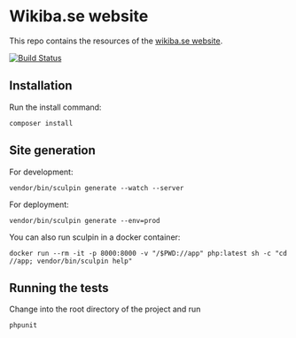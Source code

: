 # Wikiba.se website

This repo contains the resources of the [wikiba.se website](http://wikiba.se).

[![Build Status](https://travis-ci.org/wmde/Wikiba.se.svg?branch=master)](https://travis-ci.org/wmde/Wikiba.se)

## Installation

Run the install command:

    composer install

## Site generation

For development:

    vendor/bin/sculpin generate --watch --server

For deployment:

    vendor/bin/sculpin generate --env=prod

You can also run sculpin in a docker container:

    docker run --rm -it -p 8000:8000 -v "/$PWD://app" php:latest sh -c "cd //app; vendor/bin/sculpin help"

## Running the tests

Change into the root directory of the project and run

    phpunit
